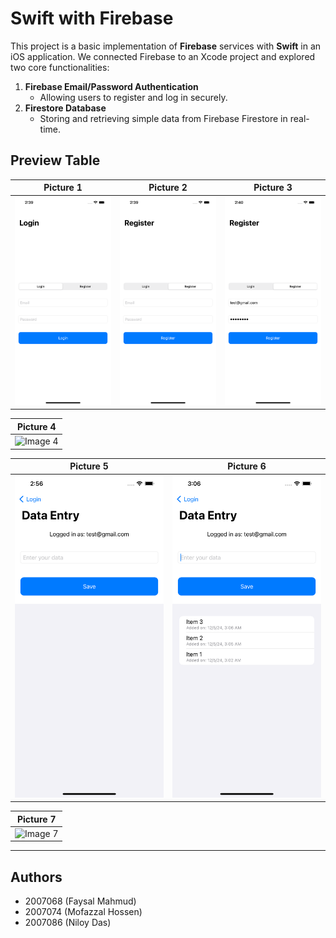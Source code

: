 # Swift with Firebase

This project is a basic implementation of **Firebase** services with **Swift** in an iOS application. We connected Firebase to an Xcode project and explored two core functionalities:

1.  **Firebase Email/Password Authentication**
    -   Allowing users to register and log in securely.
2.  **Firestore Database**
    -   Storing and retrieving simple data from Firebase Firestore in real-time.

## Preview Table

| Picture 1   | Picture 2   | Picture 3   |
|-------------|-------------|-------------|
| ![Image 1](./images/login.png) | ![Image 2](./images/register.png) | ![Image 3](./images/register_name.png) |

| Picture 4   |
|-------------|
| ![Image 4](#) |

| Picture 5   | Picture 6   
|-------------|-------------|
| ![Image 5](./images/data_entry.png) | ![Image 6](./images/data.png) |

| Picture 7   |
|-------------|
| ![Image 7](#) |


----------

## Authors
- 2007068 (Faysal Mahmud)
- 2007074 (Mofazzal Hossen)
- 2007086 (Niloy Das)
